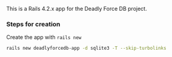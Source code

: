 
This is a Rails 4.2.x app for the Deadly Force DB project.


### Steps for creation

Create the app with `rails new`

~~~sh
rails new deadlyforcedb-app -d sqlite3 -T --skip-turbolinks
~~~
